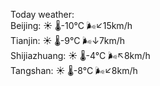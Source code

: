 Today weather:  
Beijing: ☀️   🌡️-10°C 🌬️↙15km/h  
Tianjin: ☀️   🌡️-9°C 🌬️↓7km/h  
Shijiazhuang: ☀️   🌡️-4°C 🌬️↖8km/h  
Tangshan: ☀️   🌡️-8°C 🌬️↙8km/h  
